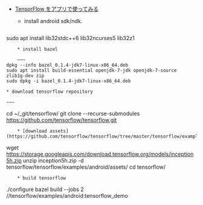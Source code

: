 
* [TensorFlow をアプリで使ってみる](http://blog.guildworks.jp/2015/11/16/tensorflow/)
	* install android sdk/ndk.

	~~~
sudo apt install lib32stdc++6 lib32ncurses5 lib32z1
~~~
	* install bazel

	~~~
dpkg --info bazel_0.1.4-jdk7-linux-x86_64.deb
sudo apt install build-essential openjdk-7-jdk openjdk-7-source zlib1g-dev zip
sudo dpkg -i bazel_0.1.4-jdk7-linux-x86_64.deb
~~~
	* download tensorflow repository

	~~~
cd ~/_git/tensorflow/
git clone --recurse-submodules https://github.com/tensorflow/tensorflow.git
~~~
	* [download assets](https://github.com/tensorflow/tensorflow/tree/master/tensorflow/examples/android)

~~~
wget https://storage.googleapis.com/download.tensorflow.org/models/inception5h.zip
unzip inception5h.zip -d tensorflow/tensorflow/examples/android/assets/
cd tensorflow/
~~~
	* build tensorflow

~~~
./configure
bazel build --jobs 2 //tensorflow/examples/android:tensorflow_demo
~~~

